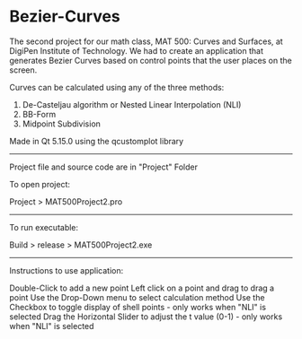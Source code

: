 # Bezier-Curves

The second project for our math class, MAT 500: Curves and Surfaces, at 
DigiPen Institute of Technology. We had to create an application that generates 
Bezier Curves based on control points that the user places on the screen.

Curves can be calculated using any of the three methods:
1. De-Casteljau algorithm or Nested Linear Interpolation (NLI)
2. BB-Form
3. Midpoint Subdivision

Made in Qt 5.15.0 using the qcustomplot library

-----------------------

Project file and source code are in 
"Project" Folder

To open project:

Project > MAT500Project2.pro

-------------------------------------------

To run executable: 

Build > release > MAT500Project2.exe

-------------------------------------------

Instructions to use application:

Double-Click to add a new point
Left click on a point and drag to drag a point
Use the Drop-Down menu to select calculation method
Use the Checkbox to toggle display of shell points - only works when "NLI" is selected
Drag the Horizontal Slider to adjust the t value (0-1) - only works when "NLI" is selected


